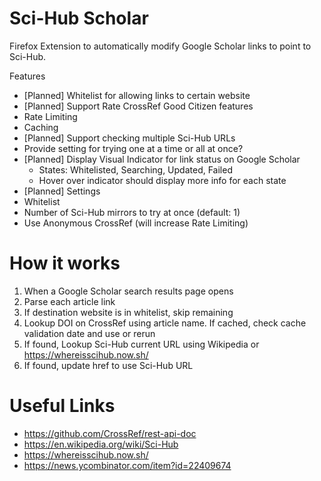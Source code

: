 # Sci-Hub Scholar

Firefox Extension to automatically modify Google Scholar links to point to Sci-Hub.

Features

- [Planned] Whitelist for allowing links to certain website
- [Planned] Support Rate CrossRef Good Citizen features
 - Rate Limiting
 - Caching
- [Planned] Support checking multiple Sci-Hub URLs
 - Provide setting for trying one at a time or all at once?
- [Planned] Display Visual Indicator for link status on Google Scholar
  - States: Whitelisted, Searching, Updated, Failed
  - Hover over indicator should display more info for each state
- [Planned] Settings
 - Whitelist
 - Number of Sci-Hub mirrors to try at once (default: 1)
 - Use Anonymous CrossRef (will increase Rate Limiting)

# How it works

1. When a Google Scholar search results page opens
2. Parse each article link
3. If destination website is in whitelist, skip remaining
4. Lookup DOI on CrossRef using article name. If cached, check cache validation date and use or rerun
5. If found, Lookup Sci-Hub current URL using Wikipedia or https://whereisscihub.now.sh/
6. If found, update href to use Sci-Hub URL

# Useful Links
- https://github.com/CrossRef/rest-api-doc
- https://en.wikipedia.org/wiki/Sci-Hub
- https://whereisscihub.now.sh/
- https://news.ycombinator.com/item?id=22409674
